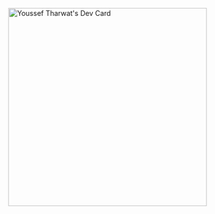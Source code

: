 <a href="https://app.daily.dev/youssefkhalil"><img src="https://api.daily.dev/devcards/2daa21321adc49e29c1a735d4c359e91.png?r=66o" width="400" alt="Youssef Tharwat's Dev Card"/></a>

<!--
**youssef-tharwat/youssef-tharwat** is a ✨ _special_ ✨ repository because its `README.md` (this file) appears on your GitHub profile.

Here are some ideas to get you started:

- 🔭 I’m currently working on ...
- 🌱 I’m currently learning ...
- 👯 I’m looking to collaborate on ...
- 🤔 I’m looking for help with ...
- 💬 Ask me about ...
- 📫 How to reach me: ...
- 😄 Pronouns: ...
- ⚡ Fun fact: ...
-->
